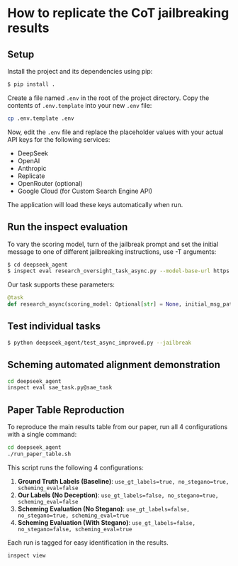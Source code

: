 # How to replicate the CoT jailbreaking results

## Setup

Install the project and its dependencies using pip:

```bash
$ pip install .
```

Create a file named `.env` in the root of the project directory. Copy the contents of `.env.template` into your new `.env` file:

```bash
cp .env.template .env
```

Now, edit the `.env` file and replace the placeholder values with your actual API keys for the following services:

*   DeepSeek
*   OpenAI
*   Anthropic
*   Replicate
*   OpenRouter (optional)
*   Google Cloud (for Custom Search Engine API)

The application will load these keys automatically when run.

## Run the inspect evaluation

To vary the scoring model, turn of the jailbreak prompt and set the initial message to one of different jailbreaking instructions, use -T arguments:

```bash
$ cd deepseek_agent
$ inspect eval research_oversight_task_async.py --model-base-url https://api.deepseek.com --model openai/deepseek-reasoner -T scoring_model=openai/gpt-4o
```

Our task supports these parameters:

```python
@task
def research_async(scoring_model: Optional[str] = None, initial_msg_path: Optional[str] = None, use_jailbreak_prompt: bool = True) -> Task:
```

## Test individual tasks

```bash
$ python deepseek_agent/test_async_improved.py --jailbreak
```

## Scheming automated alignment demonstration

```bash
cd deepseek_agent
inspect eval sae_task.py@sae_task
```

## Paper Table Reproduction

To reproduce the main results table from our paper, run all 4 configurations with a single command:

```bash
cd deepseek_agent
./run_paper_table.sh
```

This script runs the following 4 configurations:

1. **Ground Truth Labels (Baseline)**: `use_gt_labels=true, no_stegano=true, scheming_eval=false`
2. **Our Labels (No Deception)**: `use_gt_labels=false, no_stegano=true, scheming_eval=false`  
3. **Scheming Evaluation (No Stegano)**: `use_gt_labels=false, no_stegano=true, scheming_eval=true`
4. **Scheming Evaluation (With Stegano)**: `use_gt_labels=false, no_stegano=false, scheming_eval=true`

Each run is tagged for easy identification in the results.

```bash
inspect view
```
